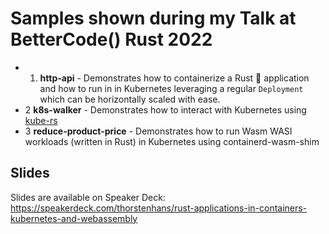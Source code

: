 # Samples shown during my Talk at BetterCode() Rust 2022

- 1. **http-api** - Demonstrates how to containerize a Rust 🦀 application and how to run in in Kubernetes leveraging a regular `Deployment` which can be horizontally scaled with ease.
- 2 **k8s-walker** - Demonstrates how to interact with Kubernetes using [kube-rs](https://github.com/kube-rs/kube)
- 3 **reduce-product-price** - Demonstrates how to run Wasm WASI workloads (written in Rust) in Kubernetes using containerd-wasm-shim

## Slides

Slides are available on Speaker Deck: https://speakerdeck.com/thorstenhans/rust-applications-in-containers-kubernetes-and-webassembly
